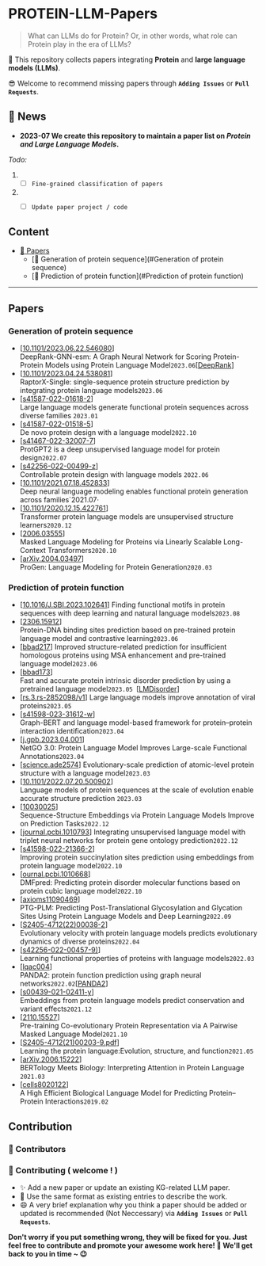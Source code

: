 # PROTEIN-LLM-Papers


>What can LLMs do for Protein? Or, in other words, what role can Protein play in the era of LLMs?

🙌 This repository collects papers integrating **Protein** and **large language models (LLMs)**.

😎 Welcome to recommend missing papers through **`Adding Issues`** or **`Pull Requests`**. 

<!-- Details of summary and classification of papers are shown in [wiki](https://github.com/zjukg/KG-LLM-Papers/wiki). -->

## 🔔 News
- **2023-07  We create this repository to maintain a paper list on *Protein and Large Language Models*.**

*Todo:*
1. - [ ] `Fine-grained classification of papers`
2. - [ ] `Update paper project / code`

   
## Content


  
- [📜 Papers](#papers)
  - [🔖 Generation of protein sequence](#Generation of protein sequence)
  - [🔩 Prediction of protein function](#Prediction of protein function)


---

##  Papers

### Generation of protein sequence

- \[[10.1101/2023.06.22.546080](https://doi.org/10.1101/2023.06.22.546080)\]   
  DeepRank-GNN-esm: A Graph Neural Network for Scoring Protein-Protein Models using Protein Language Model`2023.06`\[[DeepRank](https://github.com/DeepRank/DeepRank-GNN-esm)\]
- \[[10.1101/2023.04.24.538081](https://doi.org/10.1101/2023.04.24.538081 )\]  
  RaptorX-Single: single-sequence protein structure prediction by integrating protein language models`2023.06`
- \[[s41587-022-01618-2](https://www.nature.com/articles/s41587-022-01618-2)\]  
  Large language models generate functional protein sequences across diverse families `2023.01`
- \[[s41587-022-01518-5](https://www.nature.com/articles/s41587-022-01518-5)\]  
  De novo protein design with a language model`2022.10`
- \[[s41467-022-32007-7](https://www.nature.com/articles/s41467-022-32007-7)\]  
  ProtGPT2 is a deep unsupervised language model for protein design`2022.07`
- \[[s42256-022-00499-z](https://www.nature.com/articles/s42256-022-00499-z)\]  
  Controllable protein design with language models `2022.06`
- \[[10.1101/2021.07.18.452833]( https://doi.org/10.1101/2021.07.18.452833)\]   
  Deep neural language modeling enables functional protein generation across families`2021.07·
- \[[10.1101/2020.12.15.422761](https://www.biorxiv.org/content/10.1101/2020.12.15.422761v1.full)\]  
  Transformer protein language models are unsupervised structure learners`2020.12`
- \[[2006.03555](https://arxiv.org/abs/2006.03555)\]   
  Masked Language Modeling for Proteins via Linearly Scalable Long-Context Transformers`2020.10`
- \[[arXiv.2004.03497](https://doi.org/10.48550/arXiv.2004.03497)\]  
  ProGen: Language Modeling for Protein Generation`2020.03`

### Prediction of protein function
- \[[10.1016/J.SBI.2023.102641](https://doi.org/10.1016/j.sbi.2023.102641)\]
  Finding functional motifs in protein sequences with deep learning and natural language models`2023.08`
- \[[2306.15912](https://arxiv.org/abs/2306.15912)\]   
  Protein-DNA binding sites prediction based on pre-trained protein language model and contrastive learning`2023.06`
- \[[bbad217](https://doi.org/10.1093/bib/bbad217)\] 
  Improved structure-related prediction for insufficient homologous proteins using MSA enhancement and pre-trained language model`2023.06`
- \[[bbad173](https://doi.org/10.1093/bib/bbad173)\]  
  Fast and accurate protein intrinsic disorder prediction by using a pretrained language model`2023.05 `\[[LMDisorder](https://github.com/biomed-AI/LMDisorder)\]
- \[[rs.3.rs-2852098/v1](https://doi.org/10.21203/rs.3.rs-2852098/v1)\]
  Large language models improve annotation of viral proteins`2023.05`
- \[[s41598-023-31612-w](https://www.nature.com/articles/s41598-023-31612-w)\]  
  Graph-BERT and language model-based framework for protein–protein interaction identification`2023.04`
- \[[j.gpb.2023.04.001](https://doi.org/10.1016/j.gpb.2023.04.001)\]  
  NetGO 3.0: Protein Language Model Improves Large-scale Functional Annotations`2023.04`
- \[[science.ade2574](https://www.science.org/doi/10.1126/science.ade2574)\]
  Evolutionary-scale prediction of atomic-level protein structure with a language model`2023.03`
- \[[10.1101/2022.07.20.500902](https://doi.org/10.1101/2022.07.20.500902)]   
  Language models of protein sequences at the scale of evolution enable accurate structure prediction `2023.03`
- \[[10030025](https://ieeexplore.ieee.org/abstract/document/10030025)\]   
  Sequence-Structure Embeddings via Protein Language Models Improve on Prediction Tasks`2022.12`
- \[[journal.pcbi.1010793](https://journals.plos.org/ploscompbiol/article?id=10.1371/journal.pcbi.1010793)\]
  Integrating unsupervised language model with triplet neural networks for protein gene ontology prediction`2022.12`
- \[[s41598-022-21366-2](https://www.nature.com/articles/s41598-022-21366-2)\]  
  Improving protein succinylation sites prediction using embeddings from protein language model`2022.10`
- \[[ournal.pcbi.1010668](https://journals.plos.org/ploscompbiol/article?id=10.1371/journal.pcbi.1010668)\]  
  DMFpred: Predicting protein disorder molecular functions based on protein cubic language model`2022.10`
- \[[axioms11090469](https://doi.org/10.3390/axioms11090469)\]  
  PTG-PLM: Predicting Post-Translational Glycosylation and Glycation Sites Using Protein Language Models and Deep Learning`2022.09`
- \[[S2405-4712(22)00038-2](https://www.cell.com/cell-systems/pdf/S2405-4712(22)00038-2.pdf)\]  
  Evolutionary velocity with protein language models predicts evolutionary dynamics of diverse proteins`2022.04`
- \[[s42256-022-00457-9)](https://www.nature.com/articles/s42256-022-00457-9)\]  
  Learning functional properties of proteins with language models`2022.03`
- \[[lqac004](https://doi.org/10.1093/nargab/lqac004)\]  
  PANDA2: protein function prediction using graph neural networks`2022.02`\[[PANDA2](http://dna.cs.miami.edu/PANDA2/)\]
- \[[s00439-021-02411-y](https://link.springer.com/article/10.1007/s00439-021-02411-y)\]  
  Embeddings from protein language models predict conservation and variant effects`2021.12`
- \[[2110.15527](https://arxiv.org/abs/2110.15527)\]   
  Pre-training Co-evolutionary Protein Representation via A Pairwise Masked Language Model`2021.10`
- \[[S2405-4712(21)00203-9.pdf](https://www.cell.com/cell-systems/pdf/S2405-4712(21)00203-9.pdf)\]  
  Learning the protein language:Evolution, structure, and function`2021.05`
- \[[arXiv.2006.15222](https://doi.org/10.48550/arXiv.2006.15222)\]  
  BERTology Meets Biology: Interpreting Attention in Protein Language `2021.03`
- \[[cells8020122](https://doi.org/10.3390/cells8020122)\]  
  A High Efficient Biological Language Model for Predicting Protein–Protein Interactions`2019.02`

## Contribution
### 👥 Contributors
### 🎉 Contributing ( welcome ! )

- ✨ Add a new paper or update an existing KG-related LLM paper.
- 🧐 Use the same format as existing entries to describe the work.
- 😄 A very brief explanation why you think a paper should be added or updated is recommended (Not Neccessary) via **`Adding Issues`** or **`Pull Requests`**.

**Don't worry if you put something wrong, they will be fixed for you. Just feel free to contribute and promote your awesome work here! 🤩 We'll get back to you in time ~ 😉**


